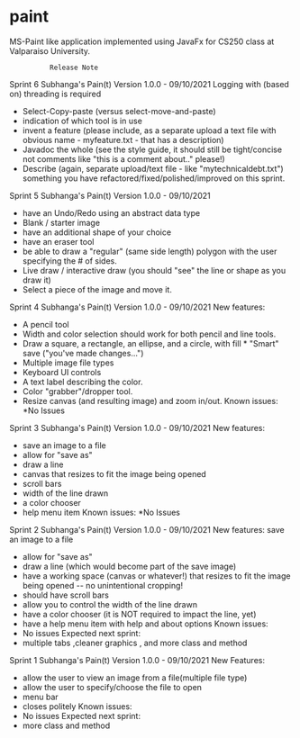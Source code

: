 # paint
MS-Paint like application implemented using JavaFx for CS250 class at Valparaiso University.
          
              Release Note
Sprint 6
Subhanga's Pain(t) Version 1.0.0 - 09/10/2021
Logging with (based on) threading is required
* Select-Copy-paste (versus select-move-and-paste)
* indication of which tool is in use
* invent a feature (please include, as a separate upload a text file with obvious name -
myfeature.txt - that has a description)
* Javadoc the whole (see the style guide, it should still be tight/concise not comments like "this
is a comment about.." please!)
* Describe (again, separate upload/text file - like "mytechnicaldebt.txt") something you have
refactored/fixed/polished/improved on this sprint.


Sprint 5
Subhanga's Pain(t) Version 1.0.0 - 09/10/2021
* have an Undo/Redo using an abstract data type
* Blank / starter image
* have an additional shape of your choice
* have an eraser tool
* be able to draw a "regular" (same side length) polygon with the user specifying the # of sides.
* Live draw / interactive draw (you should "see" the line or shape as you draw it)
* Select a piece of the image and move it.


Sprint 4
Subhanga's Pain(t) Version 1.0.0 - 09/10/2021
New features:
* A pencil tool
* Width and color selection should work for both pencil and line tools.
* Draw a square, a rectangle, an ellipse, and a circle, with fill * "Smart" save ("you've made
changes...")
* Multiple image file types
* Keyboard UI controls
* A text label describing the color.
* Color "grabber"/dropper tool.
* Resize canvas (and resulting image) and zoom in/out.
Known issues:
*No Issues


Sprint 3
Subhanga's Pain(t) Version 1.0.0 - 09/10/2021
New features:
* save an image to a file
* allow for "save as"
* draw a line
* canvas that resizes to fit the image being opened
* scroll bars
* width of the line drawn
* a color chooser
* help menu item
Known issues:
*No Issues


Sprint 2
Subhanga's Pain(t) Version 1.0.0 - 09/10/2021
New features:
save an image to a file
* allow for "save as"
* draw a line (which would become part of the save image)
* have a working space (canvas or whatever!) that resizes to fit the image being opened -- no
unintentional cropping!
* should have scroll bars
* allow you to control the width of the line drawn
* have a color chooser (it is NOT required to impact the line, yet)
* have a help menu item with help and about options
Known issues:
* No issues
Expected next sprint:
* multiple tabs ,cleaner graphics , and more class and method


Sprint 1
Subhanga's Pain(t) Version 1.0.0 - 09/10/2021
New Features:
* allow the user to view an image from a file(multiple file type)
* allow the user to specify/choose the file to open
* menu bar
* closes politely
Known issues:
* No issues
Expected next sprint:
* more class and method
